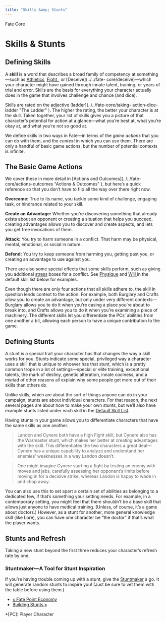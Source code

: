 ```yaml
---
title: "Skills &amp; Stunts"
---
```

    
Fate Core

#  Skills &amp; Stunts

## Defining Skills

A **skill** is a word that describes a broad family of competency at
something—such as [Athletics](../../fate-core/athletics), [Fight
](../../fate-core/fight), or [Deceive](../../fate-
core/deceive)—which your character might have gained through innate talent,
training, or years of trial and error. Skills are the basis for everything
your character actually does in the game that involves challenge and chance
(and dice).

Skills are rated on the adjective [ladder](../../fate-core/taking-
action-dice-ladder "The Ladder" ). The higher the rating, the better your
character is at the skill. Taken together, your list of skills gives you a
picture of that character’s potential for action at a glance—what you’re best
at, what you’re okay at, and what you’re not so good at.

We define skills in two ways in Fate—in terms of the _game actions_ that you
can do with them, and the _context_ in which you can use them. There are only
a handful of basic game actions, but the number of potential contexts is
infinite.

## The Basic Game Actions

We cover these in more detail in [Actions and Outcomes](../../fate-
core/actions-outcomes "Actions & Outcomes" ), but here’s a quick reference so
that you don’t have to flip all the way over there right now.

**Overcome:** True to its name, you tackle some kind of challenge, engaging task, or hindrance related to your skill.

**Create an Advantage:** Whether you’re discovering something that already exists about an opponent or creating a situation that helps you succeed, creating advantages allows you to discover and create aspects, and lets you get free invocations of them.

**Attack:** You try to harm someone in a conflict. That harm may be physical, mental, emotional, or social in nature.

**Defend:** You try to keep someone from harming you, getting past you, or creating an advantage to use against you.

There are also some special effects that some skills perform, such as giving
you additional [stress](../../fate-core/stress-consequences) boxes
for a conflict. See [Physique](../../fate-core/physique) and [Will
](../../fate-core/will) in the default skill list below for examples.

Even though there are only four actions that all skills adhere to, the skill
in question lends context to the action. For example, both Burglary and Crafts
allow you to create an advantage, but only under very different
contexts—Burglary allows you to do it when you’re casing a place you’re about
to break into, and Crafts allows you to do it when you’re examining a piece of
machinery. The different skills let you differentiate the PCs’ abilities from
one another a bit, allowing each person to have a unique contribution to the
game.

## Defining Stunts

A stunt is a special trait your character has that changes the way a skill
works for you. Stunts indicate some special, privileged way a character uses a
skill that is unique to whoever has that stunt, which is a pretty common trope
in a lot of settings—special or elite training, exceptional talents, the mark
of destiny, genetic alteration, innate coolness, and a myriad of other reasons
all explain why some people get more out of their skills than others do.

Unlike skills, which are about the sort of things anyone can do in your
campaign, stunts are about individual characters. For that reason, the next
several pages are about how to make your own stunts, but we’ll also have
example stunts listed under each skill in the [Default Skill List](../../fate-core/default-skill-list "Default Skill List" ).

Having stunts in your game allows you to differentiate characters that have
the same skills as one another.

> Landon and Cynere both have a high Fight skill, but Cynere also has the
Warmaster stunt, which makes her better at creating advantages with the skill.
This differentiates the two characters a great deal—Cynere has a unique
capability to analyze and understand her enemies’ weaknesses in a way Landon
doesn’t.

>

> One might imagine Cynere starting a fight by testing an enemy with moves and
jabs, carefully assessing her opponent’s limits before moving in for a
decisive strike, whereas Landon is happy to wade in and chop away.

You can also use this to set apart a certain set of abilities as belonging to
a dedicated few, if that’s something your setting needs. For example, in a
contemporary setting, you might feel that there shouldn’t be a base skill that
allows just anyone to have medical training. (Unless, of course, it’s a game
about doctors.) However, as a stunt for another, more general knowledge skill
(like Lore), you can have one character be “the doctor” if that’s what the
player wants.

## Stunts and Refresh

Taking a new stunt beyond the first three reduces your character’s refresh
rate by one.

### Stuntmaker—A Tool for Stunt Inspiration

If you're having trouble coming up with a stunt, give the [Stuntmaker](../../stunt-maker/) a go. It will generate random stunts to inspire you!
(Just be sure to vet them with the table before using them.)

  * [« Fate Point Economy](/fate-core/fate-point-economy)
  * [Building Stunts »](/fate-core/building-stunts)

  *[PC]: Player Character

